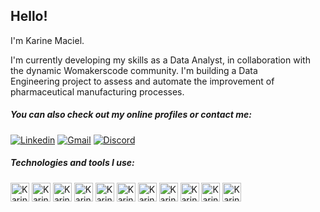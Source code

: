 ## Hello!

I'm Karine Maciel.

I'm currently developing my skills as a Data Analyst, in collaboration with the dynamic Womakerscode community. I'm building a Data Engineering project to assess and automate the improvement of pharmaceutical manufacturing processes.

##### You can also check out my online profiles or contact me:

[![Linkedin](https://img.shields.io/badge/LinkedIn-0077B5?style=for-the-badge&logo=linkedin&logoColor=white)](https://www.linkedin.com/in/karine-maciel-04081134/)
[![Gmail](https://img.shields.io/badge/Gmail-D14836?style=for-the-badge&logo=gmail&logoColor=white)](mailto:karinemdles@gmail.com)
[![Discord](https://img.shields.io/badge/Discord-7289DA?style=for-the-badge&logo=discord&logoColor=white)](https://discord.com/users/1057699191977160804)


##### Technologies and tools I use: 

<div>
<img align="center" alt="Karine-html" height="30" widht="40" src="https://cdn.jsdelivr.net/gh/devicons/devicon@latest/icons/python/python-original-wordmark.svg">
<img align="center" alt="Karine-html" height="30" widht="40" src="https://cdn.jsdelivr.net/gh/devicons/devicon@latest/icons/ruby/ruby-plain-wordmark.svg">
<img align="center" alt="Karine-html" height="30" widht="40" src="https://cdn.jsdelivr.net/gh/devicons/devicon@latest/icons/ubuntu/ubuntu-original-wordmark.svg">
<img align="center" alt="Karine-html" height="30" widht="40" src="https://cdn.jsdelivr.net/gh/devicons/devicon@latest/icons/git/git-plain-wordmark.svg">
<img align="center" alt="Karine-html" height="30" widht="40" src="https://cdn.jsdelivr.net/gh/devicons/devicon@latest/icons/azure/azure-original-wordmark.svg">
<img align="center" alt="Karine-html" height="30" widht="40" src="https://cdn.jsdelivr.net/gh/devicons/devicon@latest/icons/mysql/mysql-plain-wordmark.svg">
<img align="center" alt="Karine-html" height="30" widht="40" src="https://cdn.jsdelivr.net/gh/devicons/devicon@latest/icons/pandas/pandas-plain-wordmark.svg">
<img align="center" alt="Karine-html" height="30" widht="40" src="https://cdn.jsdelivr.net/gh/devicons/devicon@latest/icons/dbeaver/dbeaver-original.svg">
<img align="center" alt="Karine-html" height="30" widht="40" src="https://cdn.jsdelivr.net/gh/devicons/devicon@latest/icons/jupyter/jupyter-original-wordmark.svg">
<img align="center" alt="Karine-html" height="30" widht="40" src="https://cdn.jsdelivr.net/gh/devicons/devicon@latest/icons/minitab/minitab-original.svg">
<img align="center" alt="Karine-html" height="30" widht="40" src="https://cdn.jsdelivr.net/gh/devicons/devicon@latest/icons/trello/trello-original-wordmark.svg">

</div>




